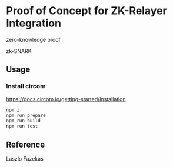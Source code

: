 # Proof of Concept for ZK-Relayer Integration

zero-knowledge proof

zk-SNARK

## Usage

### Install circom

https://docs.circom.io/getting-started/installation

```sh
npm i
npm run prepare
npm run build
npm run test
```

## Reference

Laszlo Fazekas
